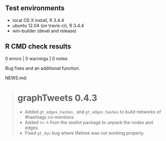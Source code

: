## Test environments
* local OS X install, R 3.4.4
* ubuntu 12.04 (on travis-ci), R 3.4.4
* win-builder (devel and release)

## R CMD check results

0 errors | 0 warnings | 0 notes

Bug fixes and an additional function.

NEWS.md:

> # graphTweets 0.4.3
>
> * Added `gt_edges_hashes_` and `gt_edges_hashes` to build networks of #hashtags co-mentions.
> * Added `%<-%` from the zeallot package to unpack the nodes and edges.
> * Fixed `gt_dyn` bug where lifetime was not working properly.

